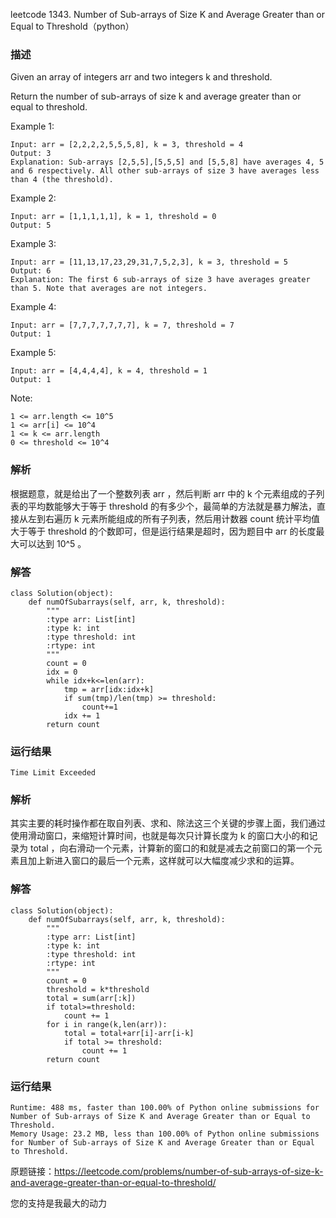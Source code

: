 leetcode  1343. Number of Sub-arrays of Size K and Average Greater than or Equal to Threshold（python）

### 描述

Given an array of integers arr and two integers k and threshold.

Return the number of sub-arrays of size k and average greater than or equal to threshold.





Example 1:

	Input: arr = [2,2,2,2,5,5,5,8], k = 3, threshold = 4
	Output: 3
	Explanation: Sub-arrays [2,5,5],[5,5,5] and [5,5,8] have averages 4, 5 and 6 respectively. All other sub-arrays of size 3 have averages less than 4 (the threshold).

	
Example 2:


	Input: arr = [1,1,1,1,1], k = 1, threshold = 0
	Output: 5

Example 3:


	Input: arr = [11,13,17,23,29,31,7,5,2,3], k = 3, threshold = 5
	Output: 6
	Explanation: The first 6 sub-arrays of size 3 have averages greater than 5. Note that averages are not integers.
	
Example 4:

	Input: arr = [7,7,7,7,7,7,7], k = 7, threshold = 7
	Output: 1

	
Example 5:


	Input: arr = [4,4,4,4], k = 4, threshold = 1
	Output: 1

Note:


	1 <= arr.length <= 10^5
	1 <= arr[i] <= 10^4
	1 <= k <= arr.length
	0 <= threshold <= 10^4

### 解析


根据题意，就是给出了一个整数列表 arr ，然后判断 arr 中的 k 个元素组成的子列表的平均数能够大于等于 threshold 的有多少个，最简单的方法就是暴力解法，直接从左到右遍历 k 元素所能组成的所有子列表，然后用计数器 count 统计平均值大于等于 threshold 的个数即可，但是运行结果是超时，因为题目中 arr 的长度最大可以达到 10^5 。

### 解答
				

	class Solution(object):
	    def numOfSubarrays(self, arr, k, threshold):
	        """
	        :type arr: List[int]
	        :type k: int
	        :type threshold: int
	        :rtype: int
	        """
	        count = 0
	        idx = 0
	        while idx+k<=len(arr):
	            tmp = arr[idx:idx+k]
	            if sum(tmp)/len(tmp) >= threshold:
	                count+=1
	            idx += 1
	        return count
            	      
			
### 运行结果

	Time Limit Exceeded


### 解析


其实主要的耗时操作都在取自列表、求和、除法这三个关键的步骤上面，我们通过使用滑动窗口，来缩短计算时间，也就是每次只计算长度为 k 的窗口大小的和记录为 total ，向右滑动一个元素，计算新的窗口的和就是减去之前窗口的第一个元素且加上新进入窗口的最后一个元素，这样就可以大幅度减少求和的运算。


### 解答
				

	class Solution(object):
	    def numOfSubarrays(self, arr, k, threshold):
	        """
	        :type arr: List[int]
	        :type k: int
	        :type threshold: int
	        :rtype: int
	        """
	        count = 0
	        threshold = k*threshold
	        total = sum(arr[:k])
	        if total>=threshold:
	            count += 1
	        for i in range(k,len(arr)):
	            total = total+arr[i]-arr[i-k]
	            if total >= threshold:
	                count += 1
	        return count
            	      
			
### 运行结果

	Runtime: 488 ms, faster than 100.00% of Python online submissions for Number of Sub-arrays of Size K and Average Greater than or Equal to Threshold.
	Memory Usage: 23.2 MB, less than 100.00% of Python online submissions for Number of Sub-arrays of Size K and Average Greater than or Equal to Threshold.

原题链接：https://leetcode.com/problems/number-of-sub-arrays-of-size-k-and-average-greater-than-or-equal-to-threshold/



您的支持是我最大的动力
